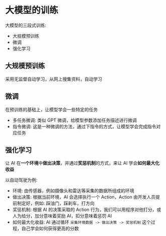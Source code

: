 # 大模型的训练

大模型的三段式训练:

- 大规模预训练
- 微调
- 强化学习

## 大规模预训练

采用无监督自动学习，从网上搜集资料，自动学习

## 微调

在预训练的基础上，让模型学会一些特定的任务

- 多任务微调: 类似 GPT 微调，给模型参数添加任务描述进行微调
- 指令微调: 这是一种微调的方法，通过下指令的方式，让模型学会完成指令对应任务

## 强化学习

让 AI 在**一个环境**中**做出决策**，并通过**奖惩机制**的方式，来让 AI 学会**如何最大化收益**

以自动驾驶为例:

- 环境: 由传感器，例如摄像头和雷达等采集的数据所组成的环境
- 做出决策: 根据当前环境，AI 会选择执行一个 Action，Action 由开发人员提前制定好，例如: 踩油门，踩刹车，打方向
- 奖惩机制: 根据 AI 的决策采取的 Action 行为，我们可以用程序对他打分，或人为给分，加分意味着奖励 AI，扣分意味着惩罚 AI
- 如何最大化收益: AI 通过循环 `采集环境数据 -> 做出决策 -> 奖惩机制` 这个过程，自己学会如何获得更高的分数
